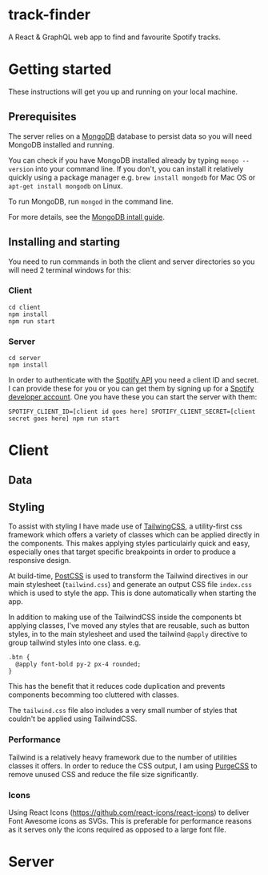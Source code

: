 # track-finder
A React &amp; GraphQL web app to find and favourite Spotify tracks.

# Getting started
These instructions will get you up and running on your local machine.

## Prerequisites
The server relies on a [MongoDB](https://www.mongodb.com/) database to persist data so you will need MongoDB installed and running. 

You can check if you have MongoDB installed already by typing `mongo --version` into your command line. If you don't, you can install it relatively quickly using a package manager e.g. `brew install mongodb` for Mac OS or `apt-get install mongodb` on Linux. 

To run MongoDB, run `mongod` in the command line.

For more details, see the [MongoDB intall guide](https://docs.mongodb.com/manual/installation/).

## Installing and starting
You need to run commands in both the client and server directories so you will need 2 terminal windows for this:

### Client
```
cd client
npm install
npm run start
```

### Server
```
cd server
npm install
```
In order to authenticate with the [Spotify API](https://developer.spotify.com/documentation/web-api/) you need a client ID and secret. I can provide these for you or you can get them by signing up for a [Spotify developer account](https://developer.spotify.com/dashboard/#). One you have these you can start the server with them:
```
SPOTIFY_CLIENT_ID=[client id goes here] SPOTIFY_CLIENT_SECRET=[client secret goes here] npm run start
```

# Client
## Data


## Styling
To assist with styling I have made use of [TailwingCSS](https://tailwindcss.com/), a utility-first css framework which offers a variety of classes which can be applied directly in the components. This makes applying styles particulairly quick and easy, especially ones that target specific breakpoints in order to produce a responsive design.

At build-time, [PostCSS](https://postcss.org/) is used to transform the Tailwind directives in our main stylesheet (`tailwind.css`) and generate an output CSS file `index.css` which is used to style the app. This is done automatically when starting the app.

In addition to making use of the TailwindCSS inside the components bt applying classes, I've moved any styles that are reusable, such as button styles, in to the main stylesheet and used the tailwind `@apply` directive to group tailwind styles into one class. 
e.g.
```
.btn {
  @apply font-bold py-2 px-4 rounded;
}
```
This has the benefit that it reduces code duplication and prevents components becomming too cluttered with classes.

The `tailwind.css` file also includes a very small number of styles that couldn't be applied using TailwindCSS.

### Performance
Tailwind is a relatively heavy framework due to the number of utilities classes it offers. In order to reduce the CSS output, I am using [PurgeCSS](https://purgecss.com/) to remove unused CSS and reduce the file size significantly.


### Icons
Using React Icons (https://github.com/react-icons/react-icons) to deliver Font Awesome icons as SVGs. This is preferable for performance reasons as it serves only the icons required as opposed to a large font file.


# Server
